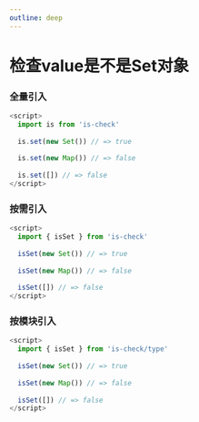 ```yaml
---
outline: deep
---
```


# 检查value是不是Set对象

### 全量引入
```javascript
<script>
  import is from 'is-check'
  
  is.set(new Set()) // => true
  
  is.set(new Map()) // => false
  
  is.set([]) // => false
</script>
````
### 按需引入
```javascript
<script>
  import { isSet } from 'is-check'
  
  isSet(new Set()) // => true
  
  isSet(new Map()) // => false
  
  isSet([]) // => false
</script>
````
### 按模块引入
```javascript
<script>
  import { isSet } from 'is-check/type'
  
  isSet(new Set()) // => true
  
  isSet(new Map()) // => false
  
  isSet([]) // => false
</script>
````